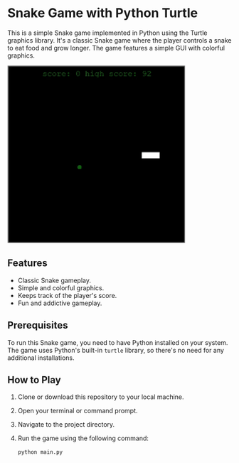 # Snake Game with Python Turtle

This is a simple Snake game implemented in Python using the Turtle graphics library. It's a classic Snake game where the player controls a snake to eat food and grow longer. The game features a simple GUI with colorful graphics.

<img src="./snake_game_demo.gif" width=400 height=400>

## Features

- Classic Snake gameplay.
- Simple and colorful graphics.
- Keeps track of the player's score.
- Fun and addictive gameplay.

## Prerequisites

To run this Snake game, you need to have Python installed on your system. The game uses Python's built-in `turtle` library, so there's no need for any additional installations.

## How to Play

1. Clone or download this repository to your local machine.
2. Open your terminal or command prompt.
3. Navigate to the project directory.
4. Run the game using the following command:

   ```bash
   python main.py


